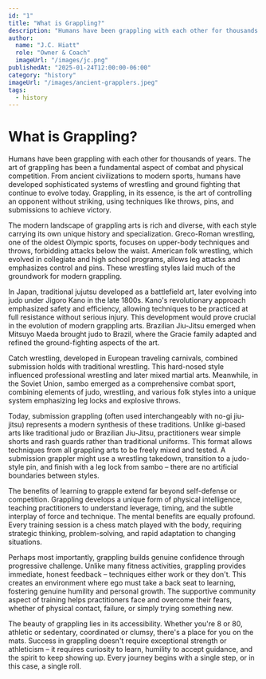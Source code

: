 ```yaml
---
id: "1"
title: "What is Grappling?"
description: "Humans have been grappling with each other for thousands of years. Learn about the history of grappling and how it evolved into the sport we know today."
author:
  name: "J.C. Hiatt"
  role: "Owner & Coach"
  imageUrl: "/images/jc.png"
publishedAt: "2025-01-24T12:00:00-06:00"
category: "history"
imageUrl: "/images/ancient-grapplers.jpeg"
tags:
  - history
---
```


# What is Grappling?

Humans have been grappling with each other for thousands of years. The art of grappling has been a fundamental aspect of combat and physical competition. From ancient civilizations to modern sports, humans have developed sophisticated systems of wrestling and ground fighting that continue to evolve today. Grappling, in its essence, is the art of controlling an opponent without striking, using techniques like throws, pins, and submissions to achieve victory.

The modern landscape of grappling arts is rich and diverse, with each style carrying its own unique history and specialization. Greco-Roman wrestling, one of the oldest Olympic sports, focuses on upper-body techniques and throws, forbidding attacks below the waist. American folk wrestling, which evolved in collegiate and high school programs, allows leg attacks and emphasizes control and pins. These wrestling styles laid much of the groundwork for modern grappling.

In Japan, traditional jujutsu developed as a battlefield art, later evolving into judo under Jigoro Kano in the late 1800s. Kano's revolutionary approach emphasized safety and efficiency, allowing techniques to be practiced at full resistance without serious injury. This development would prove crucial in the evolution of modern grappling arts. Brazilian Jiu-Jitsu emerged when Mitsuyo Maeda brought judo to Brazil, where the Gracie family adapted and refined the ground-fighting aspects of the art.

Catch wrestling, developed in European traveling carnivals, combined submission holds with traditional wrestling. This hard-nosed style influenced professional wrestling and later mixed martial arts. Meanwhile, in the Soviet Union, sambo emerged as a comprehensive combat sport, combining elements of judo, wrestling, and various folk styles into a unique system emphasizing leg locks and explosive throws.

Today, submission grappling (often used interchangeably with no-gi jiu-jitsu) represents a modern synthesis of these traditions. Unlike gi-based arts like traditional judo or Brazilian Jiu-Jitsu, practitioners wear simple shorts and rash guards rather than traditional uniforms. This format allows techniques from all grappling arts to be freely mixed and tested. A submission grappler might use a wrestling takedown, transition to a judo-style pin, and finish with a leg lock from sambo – there are no artificial boundaries between styles.

The benefits of learning to grapple extend far beyond self-defense or competition. Grappling develops a unique form of physical intelligence, teaching practitioners to understand leverage, timing, and the subtle interplay of force and technique. The mental benefits are equally profound. Every training session is a chess match played with the body, requiring strategic thinking, problem-solving, and rapid adaptation to changing situations.

Perhaps most importantly, grappling builds genuine confidence through progressive challenge. Unlike many fitness activities, grappling provides immediate, honest feedback – techniques either work or they don't. This creates an environment where ego must take a back seat to learning, fostering genuine humility and personal growth. The supportive community aspect of training helps practitioners face and overcome their fears, whether of physical contact, failure, or simply trying something new.

The beauty of grappling lies in its accessibility. Whether you're 8 or 80, athletic or sedentary, coordinated or clumsy, there's a place for you on the mats. Success in grappling doesn't require exceptional strength or athleticism – it requires curiosity to learn, humility to accept guidance, and the spirit to keep showing up. Every journey begins with a single step, or in this case, a single roll.
